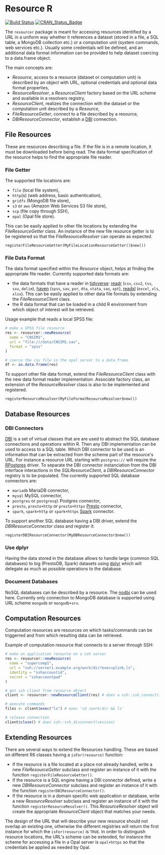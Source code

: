 # Resource R

[![Build Status](https://travis-ci.com/obiba/resourcer.svg?branch=master)](https://travis-ci.com/obiba/resourcer)
[![CRAN_Status_Badge](http://www.r-pkg.org/badges/version/resourcer)](https://cran.r-project.org/package=resourcer)

The `resourcer` package is meant for accessing resources identified by a URL in a uniform way whether it references a dataset (stored in a file, a SQL table, a MongoDB collection etc.) or a computation unit (system commands, web services etc.). Usually some credentials will be defined, and an additional data format information can be provided to help dataset coercing to a data.frame object.

The main concepts are:

* _Resource_, access to a resource (dataset or computation unit) is described by an object with URL, optional credentials and optional data format properties,
* _ResourceResolver_, a _ResourceClient_ factory based on the URL scheme and available in a resolvers registry,
* _ResourceClient_, realizes the connection with the dataset or the computation unit described by a _Resource_,
* _FileResourceGetter_, connect to a file described by a resource,
* _DBIResourceConnector_, establish a [DBI](https://www.r-dbi.org/) connection.

## File Resources

These are resources describing a file. If the file is in a remote location, it must be downloaded before being read. The data format specification of the resource helps to find the appropriate file reader.

### File Getter

The supported file locations are: 

* `file` (local file system), 
* `http`(s) (web address, basic authentication), 
* `gridfs` (MongoDB file store), 
* `s3` or `aws` (Amazon Web Services S3 file store), 
* `scp` (file copy through SSH),
* `opal` (Opal file store). 

This can be easily applied to other file locations by extending the _FileResourceGetter_ class. An instance of the new file resource getter is to be registered so that the _FileResourceResolver_ can operate as expected.

```
registerFileResourceGetter(MyFileLocationResourceGetter()$new())
```

### File Data Format

The data format specified within the _Resource_ object, helps at finding the appropriate file reader. Currently supported data formats are:

* the data formats that have a reader in [tidyverse](https://www.tidyverse.org/): [readr](https://readr.tidyverse.org/) (`csv`, `csv2`, `tsv`, `ssv`, `delim`), [haven](https://haven.tidyverse.org/) (`spss`, `sav`, `por`, `dta`, `stata`, `sas`, `xpt`), [readxl](https://readxl.tidyverse.org/) (`excel`, `xls`, `xlsx`). This can be easily applied to other data file formats by extending the _FileResourceClient_ class.
* the R data format that can be loaded in a child R environment from which object of interest will be retrieved.

Usage example that reads a local SPSS file:

```r
# make a SPSS file resource
res <- resourcer::newResource(
  name = "CNSIM1",
  url = "file:///data/CNSIM1.sav",
  format = "spss"
)

# coerce the csv file in the opal server to a data.frame
df <- as.data.frame(res)
```

To support other file data format, extend the _FileResourceClient_ class with the new data format reader implementation. Associate factory class, an extension of the _ResourceResolver_ class is also to be implemented and registered.

```
registerResourceResolver(MyFileFormatResourceResolver$new())
```

## Database Resources

### DBI Connectors

[DBI](https://www.r-dbi.org/) is a set of virtual classes that are are used to abstract the SQL database connections and operations within R. Then any DBI implementation can be used to access to a SQL table. Which DBI connector to be used is an information that can be extracted from the scheme part of the resource's URL. For instance a resource URL starting with `postgres://` will require the [RPostgres](https://rpostgres.r-dbi.org/) driver. To separate the DBI connector instanciation from the DBI interface interactions in the _SQLResourceClient_, a _DBIResourceConnector_ registry is to be populated. The currently supported SQL database connectors are:

* `mariadb` MariaDB connector,
* `mysql` MySQL connector,
* `postgres` or `postgresql` Postgres connector,
* `presto`, `presto+http` or `presto+https` [Presto](https://prestodb.io/) connector,
* `spark`, `spark+http` or `spark+https` [Spark](https://spark.apache.org/) connector.

To support another SQL database having a DBI driver, extend the _DBIResourceConnector_ class and register it:

```
registerDBIResourceConnector(MyDBResourceConnector$new())
```

### Use dplyr

Having the data stored in the database allows to handle large (common SQL databases) to big (PrestoDB, Spark) datasets using [dplyr](https://dplyr.tidyverse.org/) which will delegate as much as possible operations to the database.

### Document Databases

NoSQL databases can be described by a resource. The [nodbi](https://docs.ropensci.org/nodbi/) can be used here. Currently only connection to MongoDB database is supported using URL scheme `mongodb` or `mongodb+srv`.

## Computation Resources

Computation resources are resources on which tasks/commands can be triggerred and from which resulting data can be retrieved.

Example of computation resource that connects to a server through SSH:

```r
# make an application resource on a ssh server
res <- resourcer::newResource(
  name = "supercomp1",
  url = "ssh://server1.example.org/work/dir?exec=plink,ls",
  identity = "sshaccountid",
  secret = "sshaccountpwd"
)

# get ssh client from resource object
client <- resourcer::newResourceClient(res) # does a ssh::ssh_connect()

# execute commands
files <- client$exec("ls") # exec 'cd /work/dir && ls'

# release connection
client$close() # does ssh::ssh_disconnect(session)
```

## Extending Resources

There are several ways to extend the Resources handling. These are based on different R6 classes having a `isFor(resource)` function:

* If the resource is a file located at a place not already handled, write a new _FileResourceGetter_ subclass and register an instance of it with the function `registerFileResourceGetter()`.
* If the resource is a SQL engine having a DBI connector defined, write a new _DBIResourceConnector_ subclass and register an instance of it with the function `registerDBIResourceConnector()`.
* If the resource is in a domain specific web application or database, write a new _ResourceResolver_ subclass and register an instance of it with the function `registerResourceResolver()`. This _ResourceResolver_ object will create the appropriate _ResourceClient_ object that matches your needs.

The design of the URL that will describe your new resource should not overlap an existing one, otherwise the different registries will return the first instance for which the `isFor(resource)` is `TRUE`. In order to distinguish resource locations, the URL's scheme can be extended, for instance the scheme for accessing a file in a Opal server is `opal+https` so that the credentials be applied as needed by Opal.

